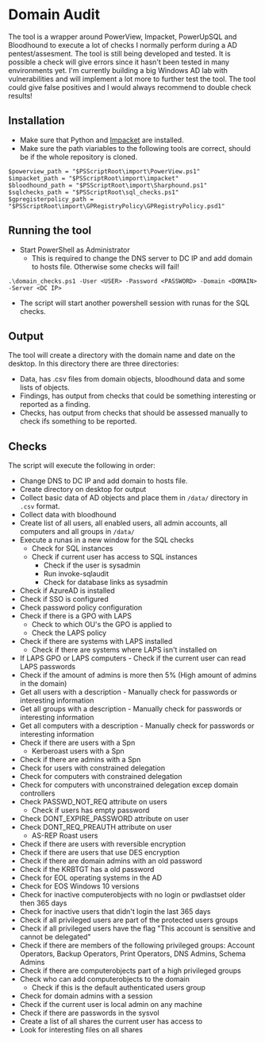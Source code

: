 # Domain Audit
The tool is a wrapper around PowerView, Impacket, PowerUpSQL and Bloodhound to execute a lot of checks I normally perform during a AD pentest/assesment. The tool is still being developed and tested. It is possible a check will give errors since it hasn't been tested in many environments yet. I'm currently building a big Windows AD lab with vulnerabilities and will implement a lot more to further test the tool. The tool could give false positives and I would always recommend to double check results!

## Installation
- Make sure that Python and [Impacket](https://github.com/SecureAuthCorp/impacket) are installed. 
- Make sure the path viariables to the following tools are correct, should be if the whole repository is cloned.
```
$powerview_path = "$PSScriptRoot\import\PowerView.ps1" 
$impacket_path = "$PSScriptRoot\import\impacket"
$bloodhound_path = "$PSScriptRoot\import\Sharphound.ps1"
$sqlchecks_path = "$PSScriptRoot\sql_checks.ps1"
$gpregisterpolicy_path = "$PSScriptRoot\import\GPRegistryPolicy\GPRegistryPolicy.psd1"
```

## Running the tool
- Start PowerShell as Administrator
    - This is required to change the DNS server to DC IP and add domain to hosts file. Otherwise some checks will fail!
```
.\domain_checks.ps1 -User <USER> -Password <PASSWORD> -Domain <DOMAIN> -Server <DC IP>
```
- The script will start another powershell session with runas for the SQL checks.

## Output
The tool will create a directory with the domain name and date on the desktop. In this directory there are three directories:
- Data, has .csv files from domain objects, bloodhound data and some lists of objects.
- Findings, has output from checks that could be something interesting or reported as a finding.
- Checks, has output from checks that should be assessed manually to check ifs something to be reported.

## Checks
The script will execute the following in order:
- Change DNS to DC IP and add domain to hosts file.
- Create directory on desktop for output
- Collect basic data of AD objects and place them in `/data/` directory in `.csv` format.
- Collect data with bloodhound 
- Create list of all users, all enabled users, all admin accounts, all computers and all groups in `/data/`
- Execute a runas in a new window for the SQL checks
  - Check for SQL instances
  - Check if current user has access to SQL instances
    - Check if the user is sysadmin
    - Run invoke-sqlaudit
    - Check for database links as sysadmin
- Check if AzureAD is installed
- Check if SSO is configured
- Check password policy configuration
- Check if there is a GPO with LAPS
    - Check to which OU's the GPO is applied to
    - Check the LAPS policy
- Check if there are systems with LAPS installed
    - Check if there are systems where LAPS isn't installed on
- If LAPS GPO or LAPS computers - Check if the current user can read LAPS passwords
- Check if the amount of admins is more then 5% (High amount of admins in the domain)
- Get all users with a description - Manually check for passwords or interesting information
- Get all groups with a description - Manually check for passwords or interesting information
- Get all computers with a description - Manually check for passwords or interesting information
- Check if there are users with a Spn 
    - Kerberoast users with a Spn
- Check if there are admins with a Spn
- Check for users with constrained delegation
- Check for computers with constrained delegation
- Check for computers with unconstrained delegation excep domain controllers
- Check PASSWD_NOT_REQ attribute on users
    - Check if users has empty password
- Check DONT_EXPIRE_PASSWORD attribute on user
- Check DONT_REQ_PREAUTH attribute on user
    - AS-REP Roast users
- Check if there are users with reversible encryption
- Check if there are users that use DES encryption
- Check if there are domain admins with an old password
- Check if the KRBTGT has a old password
- Check for EOL operating systems in the AD
- Check for EOS Windows 10 versions
- Check for inactive computerobjects with no login or pwdlastset older then 365 days
- Check for inactive users that didn't login the last 365 days
- Check if all privileged users are part of the protected users groups
- Check if all privileged users have the flag "This account is sensitive and cannot be delegated"
- Check if there are members of the following privileged groups: Account Operators, Backup Operators, Print Operators, DNS Admins, Schema Admins
- Check if there are computerobjects part of a high privileged groups
- Check who can add computerobjects to the domain
    - Check if this is the default authenticated users group
- Check for domain admins with a session
- Check if the current user is local admin on any machine
- Check if there are passwords in the sysvol
- Create a list of all shares the current user has access to
- Look for interesting files on all shares
